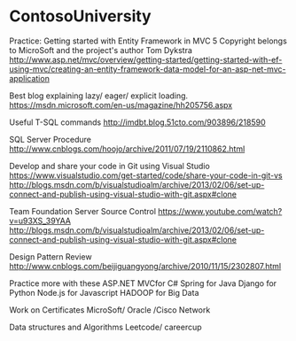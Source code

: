 # ContosoUniversity
Practice: Getting started with Entity Framework in MVC 5
Copyright belongs to MicroSoft and the project's author Tom Dykstra
http://www.asp.net/mvc/overview/getting-started/getting-started-with-ef-using-mvc/creating-an-entity-framework-data-model-for-an-asp-net-mvc-application



Best blog explaining lazy/ eager/ explicit loading.
https://msdn.microsoft.com/en-us/magazine/hh205756.aspx

Useful T-SQL commands
http://imdbt.blog.51cto.com/903896/218590

SQL Server Procedure
http://www.cnblogs.com/hoojo/archive/2011/07/19/2110862.html

Develop and share your code in Git using Visual Studio
https://www.visualstudio.com/get-started/code/share-your-code-in-git-vs
http://blogs.msdn.com/b/visualstudioalm/archive/2013/02/06/set-up-connect-and-publish-using-visual-studio-with-git.aspx#clone

Team Foundation Server Source Control
https://www.youtube.com/watch?v=u93XS_39YAA
http://blogs.msdn.com/b/visualstudioalm/archive/2013/02/06/set-up-connect-and-publish-using-visual-studio-with-git.aspx#clone

Design Pattern Review
http://www.cnblogs.com/beijiguangyong/archive/2010/11/15/2302807.html

Practice more with these
ASP.NET MVCfor C#
Spring for Java
Django for Python
Node.js for Javascript
HADOOP for Big Data

Work on Certificates 
MicroSoft/ Oracle /Cisco Network

Data structures and Algorithms 
Leetcode/ careercup
